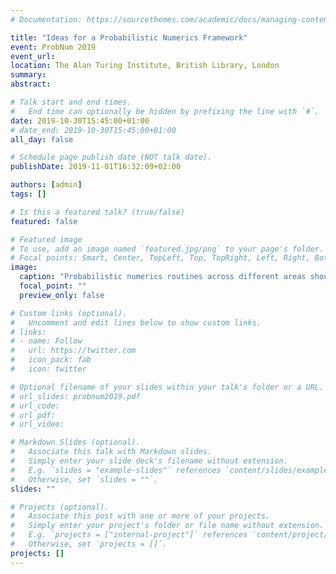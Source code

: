 ```yaml
---
# Documentation: https://sourcethemes.com/academic/docs/managing-content/

title: "Ideas for a Probabilistic Numerics Framework"
event: ProbNum 2019
event_url:
location: The Alan Turing Institute, British Library, London
summary:
abstract:

# Talk start and end times.
#   End time can optionally be hidden by prefixing the line with `#`.
date: 2019-10-30T15:45:00+01:00
# date_end: 2019-10-30T15:45:00+01:00
all_day: false

# Schedule page publish date (NOT talk date).
publishDate: 2019-11-01T16:32:09+02:00

authors: [admin]
tags: []

# Is this a featured talk? (true/false)
featured: false

# Featured image
# To use, add an image named `featured.jpg/png` to your page's folder.
# Focal points: Smart, Center, TopLeft, Top, TopRight, Left, Right, BottomLeft, Bottom, BottomRight.
image:
  caption: "Probabilistic numerics routines across different areas should seamlessly integrate."
  focal_point: ""
  preview_only: false

# Custom links (optional).
#   Uncomment and edit lines below to show custom links.
# links:
# - name: Follow
#   url: https://twitter.com
#   icon_pack: fab
#   icon: twitter

# Optional filename of your slides within your talk's folder or a URL.
# url_slides: probnum2019.pdf
# url_code:
# url_pdf:
# url_video:

# Markdown Slides (optional).
#   Associate this talk with Markdown slides.
#   Simply enter your slide deck's filename without extension.
#   E.g. `slides = "example-slides"` references `content/slides/example-slides.md`.
#   Otherwise, set `slides = ""`.
slides: ""

# Projects (optional).
#   Associate this post with one or more of your projects.
#   Simply enter your project's folder or file name without extension.
#   E.g. `projects = ["internal-project"]` references `content/project/deep-learning/index.md`.
#   Otherwise, set `projects = []`.
projects: []
---
```

